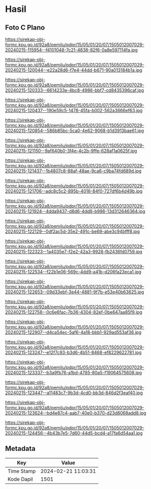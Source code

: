 # Hasil

## Foto C Plano

https://sirekap-obj-formc.kpu.go.id/92a8/pemilu/pdpr/15/05/01/20/07/1505012007029-20240215-115954--f4101048-7c21-4838-82f6-0a8e597114fa.jpg

https://sirekap-obj-formc.kpu.go.id/92a8/pemilu/pdpr/15/05/01/20/07/1505012007029-20240215-120044--e22a28d6-f7e4-44dd-b671-90a013184b1a.jpg

https://sirekap-obj-formc.kpu.go.id/92a8/pemilu/pdpr/15/05/01/20/07/1505012007029-20240215-120333--6614233e-4bc8-4986-bbf7-cd8435396caf.jpg

https://sirekap-obj-formc.kpu.go.id/92a8/pemilu/pdpr/15/05/01/20/07/1505012007029-20240215-120437--190e59c5-1478-45fa-b002-562a3666ef63.jpg

https://sirekap-obj-formc.kpu.go.id/92a8/pemilu/pdpr/15/05/01/20/07/1505012007029-20240215-120854--586b85bc-5ca0-4e62-9068-b1d3913bae61.jpg

https://sirekap-obj-formc.kpu.go.id/92a8/pemilu/pdpr/15/05/01/20/07/1505012007029-20240215-121150--9af640b0-3f4e-4c2b-9ffe-628af1a0625f.jpg

https://sirekap-obj-formc.kpu.go.id/92a8/pemilu/pdpr/15/05/01/20/07/1505012007029-20240215-121437--1b4807c8-88af-48ae-9ca6-c9ba74fd689d.jpg

https://sirekap-obj-formc.kpu.go.id/92a8/pemilu/pdpr/15/05/01/20/07/1505012007029-20240215-121706--adc8c5c2-895b-4016-84f0-727df6b4d49b.jpg

https://sirekap-obj-formc.kpu.go.id/92a8/pemilu/pdpr/15/05/01/20/07/1505012007029-20240215-121924--4dda9437-d8d6-4dd8-b986-13d312646364.jpg

https://sirekap-obj-formc.kpu.go.id/92a8/pemilu/pdpr/15/05/01/20/07/1505012007029-20240215-122129--0df2ac5d-35e2-491c-be69-abe3c94bfff8.jpg

https://sirekap-obj-formc.kpu.go.id/92a8/pemilu/pdpr/15/05/01/20/07/1505012007029-20240215-122323--1a4035e7-f2e2-42a3-9928-fb2436fd0759.jpg

https://sirekap-obj-formc.kpu.go.id/92a8/pemilu/pdpr/15/05/01/20/07/1505012007029-20240215-122534--f22b1e06-569c-4dd9-a41b-d206fa23eca1.jpg

https://sirekap-obj-formc.kpu.go.id/92a8/pemilu/pdpr/15/05/01/20/07/1505012007029-20240215-122653--09d33ebf-3e44-4881-9f7b-e53e40b63625.jpg

https://sirekap-obj-formc.kpu.go.id/92a8/pemilu/pdpr/15/05/01/20/07/1505012007029-20240215-122758--0c6e6fac-7b36-4304-82ef-0be647aa85f9.jpg

https://sirekap-obj-formc.kpu.go.id/92a8/pemilu/pdpr/15/05/01/20/07/1505012007029-20240215-122907--d4ca54ec-5af6-4a18-bbb1-929ad553af36.jpg

https://sirekap-obj-formc.kpu.go.id/92a8/pemilu/pdpr/15/05/01/20/07/1505012007029-20240215-123247--e12f7c93-b3d6-4b51-8468-ef8229622781.jpg

https://sirekap-obj-formc.kpu.go.id/92a8/pemilu/pdpr/15/05/01/20/07/1505012007029-20240215-123337--b3a9fb76-a1bd-4785-80a5-f19064575608.jpg

https://sirekap-obj-formc.kpu.go.id/92a8/pemilu/pdpr/15/05/01/20/07/1505012007029-20240215-123447--a11483c7-9b3d-4cd0-bb3d-846d2f3eaf40.jpg

https://sirekap-obj-formc.kpu.go.id/92a8/pemilu/pdpr/15/05/01/20/07/1505012007029-20240215-123624--bd4e87c4-aab7-40e0-b370-d23d8068add8.jpg

https://sirekap-obj-formc.kpu.go.id/92a8/pemilu/pdpr/15/05/01/20/07/1505012007029-20240215-124456--4b43b7e5-7d60-44d5-bcd4-a17fa6d54aa1.jpg


## Metadata

| Key        | Value               |
| ---------- | ------------------- |
| Time Stamp | 2024-02-21 11:03:31 |
| Kode Dapil | 1501                |



